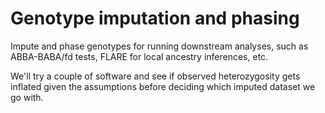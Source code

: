 # Genotype imputation and phasing

Impute and phase genotypes for running downstream analyses, such as ABBA-BABA/fd tests, FLARE for local ancestry inferences, etc.

We'll try a couple of software and see if observed heterozygosity gets inflated given the assumptions before deciding which imputed dataset we go with.
